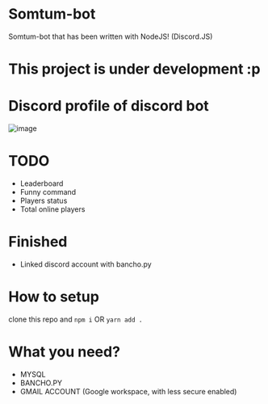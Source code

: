 # Somtum-bot
Somtum-bot that has been written with NodeJS! (Discord.JS)

# This project is under development :p
# Discord profile of discord bot
![image](https://github.com/osu-somtum/Somtum-bot/assets/108812246/b50507fb-e83d-444e-bbb3-fb727b0689d6)

# TODO
- Leaderboard
- Funny command
- Players status
- Total online players

# Finished
- Linked discord account with bancho.py

# How to setup
clone this repo and `npm i` OR `yarn add .`

# What you need?
- MYSQL
- BANCHO.PY
- GMAIL ACCOUNT (Google workspace, with less secure enabled)
